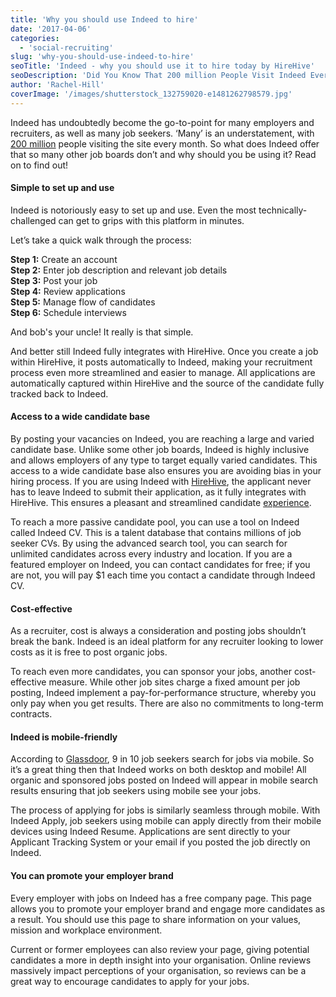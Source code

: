 ```yaml
---
title: 'Why you should use Indeed to hire'
date: '2017-04-06'
categories:
  - 'social-recruiting'
slug: 'why-you-should-use-indeed-to-hire'
seoTitle: 'Indeed - why you should use it to hire today by HireHive'
seoDescription: 'Did You Know That 200 million People Visit Indeed Every Month? This Powerful Job Board Could Be Key To Your Next Successful Hire. Find Out Why:'
author: 'Rachel-Hill'
coverImage: '/images/shutterstock_132759020-e1481262798579.jpg'
---
```


Indeed has undoubtedly become the go-to-point for many employers and recruiters, as well as many job seekers. ‘Many’ is an understatement, with [200 million](https://ie.indeed.com/hire) people visiting the site every month. So what does Indeed offer that so many other job boards don’t and why should you be using it? Read on to find out!

#### **Simple to set up and use**

Indeed is notoriously easy to set up and use. Even the most technically-challenged can get to grips with this platform in minutes.

Let’s take a quick walk through the process:

**Step 1:** Create an account  
**Step 2:** Enter job description and relevant job details  
**Step 3:** Post your job  
**Step 4:** Review applications  
**Step 5:** Manage flow of candidates  
**Step 6:** Schedule interviews

And bob's your uncle! It really is that simple.

And better still Indeed fully integrates with HireHive. Once you create a job within HireHive, it posts automatically to Indeed, making your recruitment process even more streamlined and easier to manage. All applications are automatically captured within HireHive and the source of the candidate fully tracked back to Indeed.

#### **Access to a wide candidate base**

By posting your vacancies on Indeed, you are reaching a large and varied candidate base. Unlike some other job boards, Indeed is highly inclusive and allows employers of any type to target equally varied candidates. This access to a wide candidate base also ensures you are avoiding bias in your hiring process. If you are using Indeed with [HireHive](http://hirehive.io), the applicant never has to leave Indeed to submit their application, as it fully integrates with HireHive. This ensures a pleasant and streamlined candidate [experience](http://hirehive.io/blog/candidate-experience-101/).

To reach a more passive candidate pool, you can use a tool on Indeed called Indeed CV. This is a talent database that contains millions of job seeker CVs. By using the advanced search tool, you can search for unlimited candidates across every industry and location. If you are a featured employer on Indeed, you can contact candidates for free; if you are not, you will pay $1 each time you contact a candidate through Indeed CV.

#### **Cost-effective**

As a recruiter, cost is always a consideration and posting jobs shouldn’t break the bank. Indeed is an ideal platform for any recruiter looking to lower costs as it is free to post organic jobs.

To reach even more candidates, you can sponsor your jobs, another cost-effective measure. While other job sites charge a fixed amount per job posting, Indeed implement a pay-for-performance structure, whereby you only pay when you get results. There are also no commitments to long-term contracts.

#### **Indeed is mobile-friendly**

According to [Glassdoor](https://www.glassdoor.com/blog/9-10-job-seekers-search-jobs-mobile-glassdoor-state-mobile-job-search-survey/), 9 in 10 job seekers search for jobs via mobile. So it’s a great thing then that Indeed works on both desktop and mobile! All organic and sponsored jobs posted on Indeed will appear in mobile search results ensuring that job seekers using mobile see your jobs.

The process of applying for jobs is similarly seamless through mobile. With Indeed Apply, job seekers using mobile can apply directly from their mobile devices using Indeed Resume. Applications are sent directly to your Applicant Tracking System or your email if you posted the job directly on Indeed.

#### **You can promote your employer brand**

Every employer with jobs on Indeed has a free company page. This page allows you to promote your employer brand and engage more candidates as a result. You should use this page to share information on your values, mission and workplace environment.

Current or former employees can also review your page, giving potential candidates a more in depth insight into your organisation. Online reviews massively impact perceptions of your organisation, so reviews can be a great way to encourage candidates to apply for your jobs.
